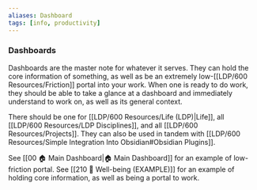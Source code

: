 ```yaml
---
aliases: Dashboard
tags: [info, productivity]
---
```

### Dashboards
Dashboards are the master note for whatever it serves. They can hold the core information of something, as well as be an extremely low-[[LDP/600 Resources/Friction]] portal into your work. When one is ready to do work, they should be able to take a glance at a dashboard and immediately understand to work on, as well as its general context.

There should be one for [[LDP/600 Resources/Life (LDP)|Life]], all [[LDP/600 Resources/LDP Disciplines]], and all [[LDP/600 Resources/Projects]]. They can also be used in tandem with [[LDP/600 Resources/Simple Integration Into Obsidian#Obsidian Plugins]].

See [[00 🏠 Main Dashboard|🏠 Main Dashboard]] for an example of low-friction portal. See [[210 🎀 Well-being (EXAMPLE)]] for an example of holding core information, as well as being a portal to work.